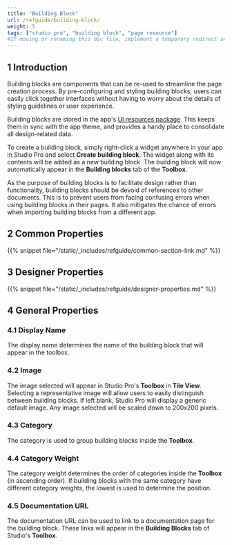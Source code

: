 ```yaml
---
title: "Building Block"
url: /refguide/building-block/
weight: 5
tags: ["studio pro", "building block", "page resource"]
#If moving or renaming this doc file, implement a temporary redirect and let the respective team know they should update the URL in the product. See Mapping to Products for more details.
---
```


## 1 Introduction

Building blocks are components that can be re-used to streamline the page creation process. By pre-configuring and styling building blocks, users can easily click together interfaces without having to worry about the details of styling guidelines or user experience. 

Building blocks are stored in the app's [UI resources package](/refguide/ui-resources-package/). This keeps them in sync with the app theme, and provides a handy place to consolidate all design-related data. 

To create a building block, simply right-click a widget anywhere in your app in Studio Pro and select **Create building block**. The widget along with its contents will be added as a new building block. The building block will now automatically appear in the **Building blocks** tab of the **Toolbox**. 

As the purpose of building blocks is to facilitate design rather than functionality, building blocks should be devoid of references to other documents. This is to prevent users from facing confusing errors when using building blocks in their pages. It also mitigates the chance of errors when importing building blocks from a different app. 

## 2 Common Properties

{{% snippet file="/static/_includes/refguide/common-section-link.md" %}}

## 3 Designer Properties

{{% snippet file="/static/_includes/refguide/designer-properties.md" %}}

## 4 General Properties

### 4.1 Display Name

The display name determines the name of the building block that will appear in the toolbox. 

### 4.2 Image

The image selected will appear in Studio Pro's **Toolbox** in **Tile View**. Selecting a representative image will allow users to easily distinguish between building blocks. If left blank, Studio Pro will display a generic default image. Any image selected will be scaled down to 200x200 pixels.

### 4.3 Category

The category is used to group building blocks inside the **Toolbox**.

### 4.4 Category Weight

The category weight determines the order of categories inside the **Toolbox** (in ascending order). If building blocks with the same category have different category weights, the lowest is used to determine the position.

### 4.5 Documentation URL

The documentation URL can be used to link to a documentation page for the building block. These links will appear in the **Building Blocks** tab of Studio's **Toolbox**.
